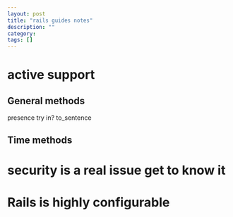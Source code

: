 ```yaml
---
layout: post
title: "rails guides notes"
description: ""
category:
tags: []
---
```


# active support
## General methods
  presence
  try
  in?
  to_sentence
## Time methods

# security is a real issue get to know it
# Rails is highly configurable
